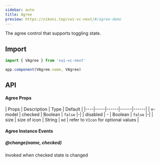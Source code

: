 ```yaml
---
sidebar: auto
title: Agree
preview: https://nikoni.top/vui-vc-next/#/agree-demo
---
```


The agree control that supports toggling state.

## Import

```js
import { VAgree } from 'vui-vc-next'

app.component(VAgree.name, VAgree)
```

## API

#### Agree Props
| Props | Description | Type | Default |
|----|-----|------|------|------|
| v-model | checked | Boolean | `false` |-|
| disabled | - | Boolean | `false` |-|
| size | size of icon | String | `md` | refer to `VIcon` for optional values |

#### Agree Instance Events

##### @change(name, checked)
Invoked when checked state is changed
